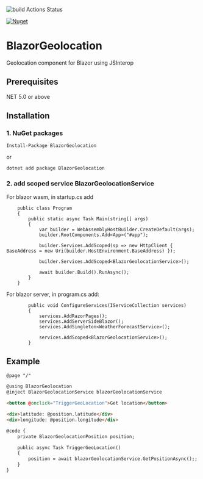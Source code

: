 ![build Actions Status](https://github.com/kattunga/BlazorGeolocation/workflows/build/badge.svg)

[![Nuget](https://img.shields.io/nuget/v/BlazorGeolocation?style=flat-square)](https://www.nuget.org/packages/BlazorGeolocation/)

# BlazorGeolocation
Geolocation component for Blazor using JSInterop

## Prerequisites

NET 5.0 or above

## Installation

### 1. NuGet packages

```
Install-Package BlazorGeolocation
```

or

```
dotnet add package BlazorGeolocation
```

### 2. add scoped service BlazorGeolocationService

For blazor wasm, in startup.cs add
```
    public class Program
    {
        public static async Task Main(string[] args)
        {
            var builder = WebAssemblyHostBuilder.CreateDefault(args);
            builder.RootComponents.Add<App>("#app");

            builder.Services.AddScoped(sp => new HttpClient { BaseAddress = new Uri(builder.HostEnvironment.BaseAddress) });

            builder.Services.AddScoped<BlazorGeolocationService>();

            await builder.Build().RunAsync();
        }
    }
```

For blazor server, in program.cs add:
```
        public void ConfigureServices(IServiceCollection services)
        {
            services.AddRazorPages();
            services.AddServerSideBlazor();
            services.AddSingleton<WeatherForecastService>();

            services.AddScoped<BlazorGeolocationService>();
        }
```

## Example


```html
@page "/"

@using BlazorGeolocation
@inject BlazorGeolocationService blazorGeolocationService

<button @onclick="TriggerGeoLocation">Get location</button>

<div>latitude: @position.latitude</div>
<div>longitude: @position.longitude</div>

@code {
    private BlazorGeolocationPosition position;

    public async Task TriggerGeoLocation()
    {
        position = await blazorGeolocationService.GetPositionAsync();;
    }
}
```
